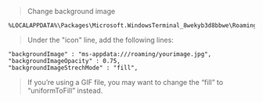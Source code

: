 >Change background image
```
%LOCALAPPDATA%\Packages\Microsoft.WindowsTerminal_8wekyb3d8bbwe\RoamingState
```
>Under the "icon" line, add the following lines:
```
"backgroundImage" : "ms-appdata:///roaming/yourimage.jpg",
"backgroundImageOpacity" : 0.75,
"backgroundImageStrechMode" : "fill",
```
>If you’re using a GIF file, you may want to change the “fill” to “uniformToFill” instead. 